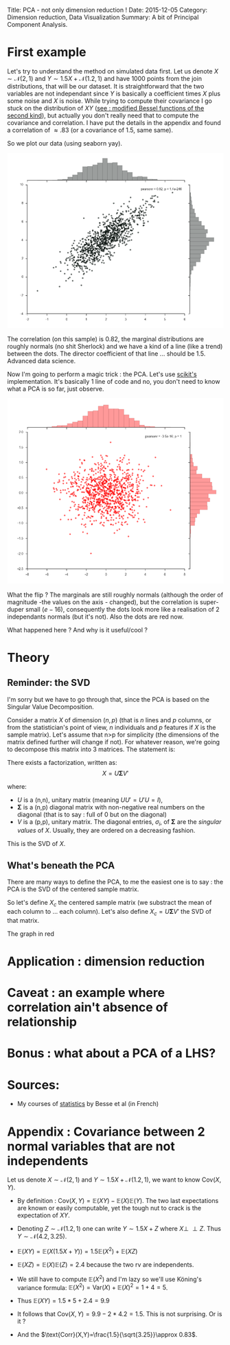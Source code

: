 Title:  PCA - not only dimension reduction !
Date: 2015-12-05
Category: Dimension reduction, Data Visualization
Summary: A bit of Principal Component Analysis.



First example
=============

Let's try to understand the method on simulated data first. Let us denote $X\sim \mathcal{N}(2,1)$ and $Y\sim 1.5X+\mathcal{N}(1.2,1)$ and have $1000$ points from the join distributions, that will be our dataset.
It is straightforward that the two variables are not independant since $Y$ is basically a coefficient times $X$ plus some noise and $X$ is noise. 
While trying to compute their covariance I go stuck on the distribution of $XY$ ([see  : modified Bessel functions of the second kind](http://mathoverflow.net/questions/11800/what-is-the-probability-distribution-function-for-the-product-of-two-correlated)), but actually you don't really need that to compute the covariance and correlation.
I have put the details in the appendix and found a correlation of $\approx.83$ (or a covariance of $1.5$, same same).

So we plot our data (using seaborn yay).

![Data with correlation](/images/figure_PCA_1.png)

The correlation (on this sample) is 0.82, the marginal distributions are roughly normals (no shit Sherlock) and we have a kind of a line (like a trend) between the dots. The director coefficient of that line ... should be $1.5$. Advanced data science. 

Now I'm going to perform a magic trick : the PCA. Let's use [scikit's](http://scikit-learn.org/stable/) implementation. It's basically 1 line of code and no, you don't need to know what a PCA is so far, just observe.

![Same data after the PCA](/images/figure_PCA_2.png)

What the flip ? The marginals are still roughly normals (although the order of magnitude -the values on the axis - changed), but the correlation is super-duper small ($e-16$), consequently the dots look more like a realisation of 2 independants normals (but it's not). Also the dots are red now. 

What happened here ? And why is it useful/cool ? 


Theory
======

Reminder: the SVD
-----------------

I'm sorry but we have to go through that, since the PCA is based on the Singular Value Decomposition. 

Consider a matrix $X$ of dimension $(n,p)$ (that is $n$ lines and $p$ columns, or from the statistician's point of view, $n$ individuals and $p$ features if $X$ is the sample matrix). Let's assume that n>p for simplicity (the dimensions of the matrix defined further will change if not). 
For whatever reason, we're going to decompose this matrix into $3$ matrices. The statement is:


There exists a factorization, written as:
$$X = U \boldsymbol{\Sigma} V'$$

where:

- $U$ is a (n,n), unitary matrix (meaning $UU'=U'U=I$),
- $\boldsymbol{\Sigma}$ is a (n,p) diagonal matrix with non-negative real numbers on the diagonal (that is to say : full of $0$ but on the diagonal)
- $V$ is a  (p,p), unitary matrix.
The diagonal entries, $\sigma_i$, of $\boldsymbol{\Sigma}$ are the *singular values* of $X$. Usually, they are ordered on a decreasing fashion.

This is the SVD of $X$.


What's beneath the PCA
----------------------

There are many ways to define the PCA, to me the easiest one is to say : the PCA is the SVD of the centered sample matrix. 

So let's define $X_c$ the centered sample matrix (we substract the mean of each column to ... each column). Let's also define $X_c= U \boldsymbol{\Sigma} V'$ the SVD of that matrix.

The graph in red 




Application : dimension reduction
=================================


Caveat : an example where correlation ain't absence of relationship
=======================================================================


Bonus : what about a PCA of a LHS? 
==================================



Sources:
========

- My courses of [statistics](http://wikistat.fr/) by Besse et al (in French)


Appendix : Covariance between 2 normal variables that are not independents
=========================================================================

Let us denote $X\sim \mathcal{N}(2,1)$ and $Y\sim 1.5X+\mathcal{N}(1.2,1)$, we want to know $\text{Cov}(X,Y)$.

- By definition : $\text{Cov}(X,Y) = \mathbb{E}(XY)-\mathbb{E}(X)\mathbb{E}(Y)$. The two last expectations are known or easily computable, yet the tough nut to crack is the expectation of $XY$.

- Denoting $Z\sim\mathcal{N}(1.2,1)$ one can write $Y\sim 1.5X+Z$ where $X \perp\!\!\!\perp Z$. Thus $Y\sim \mathcal{N}(4.2,3.25)$.

- $\mathbb{E}(XY)=\mathbb{E}(X(1.5X+Y))=1.5\mathbb{E}(X^2)+\mathbb{E}(XZ)$

- $\mathbb{E}(XZ)=\mathbb{E}(X)\mathbb{E}(Z)=2.4$ because the two rv are independents.

- We still have to compute $\mathbb{E}(X^2)$ and I'm lazy so we'll use Köning's variance formula: $\mathbb{E}(X^2)=\text{Var}(X)+\mathbb{E}(X)^2=1+4=5$.

- Thus $\mathbb{E}(XY)=1.5*5+2.4=9.9$

- It follows that $\text{Cov}(X,Y) =9.9-2*4.2=1.5$. This is not surprising. Or is it ?

- And the  $\text{Corr}(X,Y)=\frac{1.5}{\sqrt{3.25}}\approx 0.83$. 
